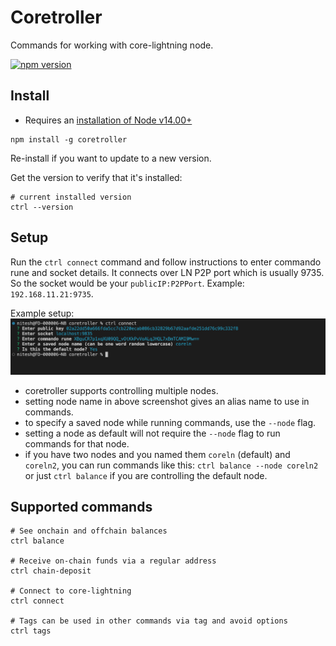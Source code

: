 # Coretroller

Commands for working with core-lightning node.

[![npm version](https://badge.fury.io/js/coretroller.svg)](https://badge.fury.io/js/coretroller)

## Install

- Requires an [installation of Node v14.00+][nodejs-install-guide]

```shell
npm install -g coretroller
```

Re-install if you want to update to a new version.

Get the version to verify that it's installed:

```shell
# current installed version
ctrl --version
``` 

## Setup
Run the `ctrl connect` command and follow instructions to enter commando rune and socket details.
It connects over LN P2P port which is usually 9735. So the socket would be your `publicIP:P2PPort`. Example: `192.168.11.21:9735`.

Example setup:
  ![Balanced Channel Open](./public/ctrl_setup_screenshot.png)

- coretroller supports controlling multiple nodes.
- setting node name in above screenshot gives an alias name to use in commands.
- to specify a saved node while running commands, use the `--node` flag. 
- setting a node as default will not require the `--node` flag to run commands for that node.
- if you have two nodes and you named them `coreln` (default) and `coreln2`, you can run commands like this: `ctrl balance --node coreln2` or just `ctrl balance` if you are controlling the default node.

## Supported commands

```shell
# See onchain and offchain balances
ctrl balance

# Receive on-chain funds via a regular address
ctrl chain-deposit

# Connect to core-lightning
ctrl connect

# Tags can be used in other commands via tag and avoid options
ctrl tags
```




[nodejs-install-guide]: https://gist.github.com/alexbosworth/8fad3d51f9e1ff67995713edf2d20126